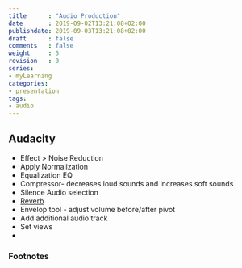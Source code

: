 ```yaml
---
title      : "Audio Production"
date       : 2019-09-02T13:21:08+02:00
publishdate: 2019-09-03T13:21:08+02:00
draft      : false
comments   : false
weight     : 5
revision   : 0
series:
- myLearning
categories:
- presentation
tags:
- audio
---
```


## Audacity

* Effect > Noise Reduction
* Apply Normalization
* Equalization EQ
* Compressor- decreases loud sounds and increases soft sounds
* Silence Audio selection
* [Reverb](https://youtu.be/BAG545JjoB4)
* Envelop tool - adjust volume before/after pivot
* Add additional audio track
* Set views
*

### Footnotes

[^1]:
[^2]:
